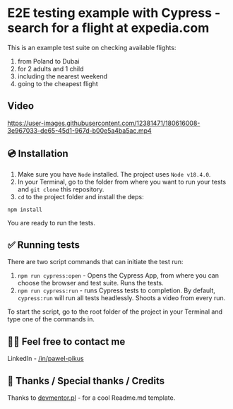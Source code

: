 # E2E testing example with Cypress - search for a flight at expedia.com

This is an example test suite on checking available flights:

1. from Poland to Dubai
2. for 2 adults and 1 child
3. including the nearest weekend
4. going to the cheapest flight

## Video

https://user-images.githubusercontent.com/12381471/180616008-3e967033-de65-45d1-967d-b00e5a4ba5ac.mp4

## 💿 Installation

1. Make sure you have `Node` installed. The project uses `Node v18.4.0`.
2. In your Terminal, go to the folder from where you want to run your tests and `git clone` this repository.
3. `cd` to the project folder and install the deps:

`npm install`

You are ready to run the tests.

## ✅ Running tests

There are two script commands that can initiate the test run:

1. `npm run cypress:open` - Opens the Cypress App, from where you can choose the browser and test suite. Runs the tests.
2. `npm run cypress:run` - runs Cypress tests to completion. By default, `cypress:run` will run all tests headlessly. Shoots a video from every run.

To start the script, go to the root folder of the project in your Terminal and type one of the commands in.

## 🙋‍♂️ Feel free to contact me

LinkedIn - [/in/pawel-pikus](https://www.linkedin.com/in/pawel-pikus/)

## 👏 Thanks / Special thanks / Credits

Thanks to [devmentor.pl](https://devmentor.pl/) - for a cool Readme.md template.

